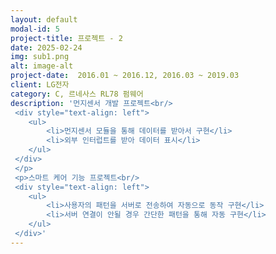 ```yaml
---
layout: default
modal-id: 5
project-title: 프로젝트 - 2
date: 2025-02-24
img: sub1.png
alt: image-alt
project-date:  2016.01 ~ 2016.12, 2016.03 ~ 2019.03
client: LG전자
category: C, 르네사스 RL78 펌웨어
description: '먼지센서 개발 프로젝트<br/>
 <div style="text-align: left">
    <ul>
        <li>먼지센서 모듈을 통해 데이터를 받아서 구현</li>
        <li>외부 인터럽트를 받아 데이터 표시</li>
    </ul>
 </div>
 </p>
 <p>스마트 케어 기능 프로젝트<br/>
 <div style="text-align: left">
    <ul>
        <li>사용자의 패턴을 서버로 전송하여 자동으로 동작 구현</li>
        <li>서버 연결이 안될 경우 간단한 패턴을 통해 자동 구현</li>
    </ul>
 </div>'
---
```

